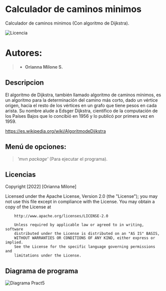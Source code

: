 # Calculador de caminos minimos #
Calculador de caminos minimos (Con algoritmo de Dijkstra).

![Licencia](licencias/by_petit.png)

# Autores:

> - **Orianna Milone S.**

## Descripcion
El algoritmo de Dijkstra, también llamado algoritmo de caminos mínimos, es un algoritmo para la determinación del camino más corto, dado un vértice origen, hacia el resto de los vértices en un grafo que tiene pesos en cada arista. Su nombre alude a Edsger Dijkstra, científico de la computación de los Países Bajos que lo concibió en 1956 y lo publicó por primera vez en 1959.

https://es.wikipedia.org/wiki/AlgoritmodeDijkstra

## Menú de opciones:
  >*'mvn package'* (Para ejecutar el programa).

## Licencias
Copyright [2022] [Orianna Milone]

Licensed under the Apache License, Version 2.0 (the "License");
you may not use this file except in compliance with the License.
You may obtain a copy of the License at

        http://www.apache.org/licenses/LICENSE-2.0

        Unless required by applicable law or agreed to in writing, software
        distributed under the License is distributed on an "AS IS" BASIS,
        WITHOUT WARRANTIES OR CONDITIONS OF ANY KIND, either express or implied.
        See the License for the specific language governing permissions and
        limitations under the License.


## Diagrama de programa
![Diagrama](DiagramaUML.png) Pract5
